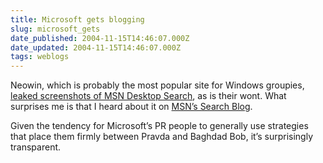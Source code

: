 ```yaml
---
title: Microsoft gets blogging
slug: microsoft_gets
date_published: 2004-11-15T14:46:07.000Z
date_updated: 2004-11-15T14:46:07.000Z
tags: weblogs
---
```


Neowin, which is probably the most popular site for Windows groupies, [leaked screenshots of MSN Desktop Search](http://www.neowin.net/comments.php?id=25605&amp;category=main), as is their wont. What surprises me is that I heard about it on [MSN’s Search Blog](http://blogs.msdn.com/msnsearch/archive/2004/11/15/257377.aspx).

Given the tendency for Microsoft’s PR people to generally use strategies that place them firmly between Pravda and Baghdad Bob, it’s surprisingly transparent.

